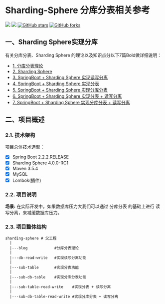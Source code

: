 # Sharding-Sphere 分库分表相关参考
[![](https://img.shields.io/badge/Author-Killah-orange.svg)](https://github.com/killahs)
[![](https://img.shields.io/badge/version-1.0.0-brightgreen.svg)](https://github.com/killahs/killah-plus-full/tree/main/wechat-pay)
[![GitHub stars](https://img.shields.io/github/stars/Killahs/killah-plus-full.svg?style=social&label=Stars)](https://github.com/killahs/killah-plus-full)
[![GitHub forks](https://img.shields.io/github/forks/Killahs/killah-plus-full.svg?style=social&label=Fork)](https://github.com/killahs/killah-plus-full)

## 一、Sharding Sphere实现分库
有关分库分表、Sharding Sphere 的理论以及知识点分以下7篇Bold做详细说明：
- [1. 分库分表理论](https://github.com/killahs/killah-plus-full/blob/main/sharding-sphere/blog/README-01.md)
- [2. Sharding Sphere](https://github.com/killahs/killah-plus-full/blob/main/sharding-sphere/blog/README-02.md)
- [3. SpringBoot + Sharding Sphere 实现读写分离](https://github.com/killahs/killah-plus-full/blob/main/sharding-sphere/blog/README-03.md)
- [4. SpringBoot + Sharding Sphere 实现分表](https://github.com/killahs/killah-plus-full/blob/main/sharding-sphere/blog/README-04.md)
- [5. SpringBoot + Sharding Sphere 实现分库分表](https://github.com/killahs/killah-plus-full/blob/main/sharding-sphere/blog/README-05.md)
- [6. SpringBoot + Sharding Sphere 实现分表 + 读写分离](https://github.com/killahs/killah-plus-full/blob/main/sharding-sphere/blog/README-06.md)
- [7. SpringBoot + Sharding Sphere 实现分库分表 + 读写分离](https://github.com/killahs/killah-plus-full/blob/main/sharding-sphere/blog/README-07.md)

## 二、项目概述
### 2.1. 技术架构
项目总体技术选型：
- [x] Spring Boot 2.2.2.RELEASE
- [x] Sharding Sphere 4.0.0-RC1
- [x] Maven 3.5.4
- [x] MySQL
- [x] Lombok(插件)

### 2.2. 项目说明

**场景:** 在实际开发中，如果数据库压力大我们可以通过 分库分表 的基础上进行 读写分离，来减缓数据库压力。

### 2.3. 项目整体结构
```
sharding-sphere # 父工程
  | 
  |---blog            #分库分表理论
  | 
  |---db-read-write   #实现读写分离功能
  | 
  |---sub-table       #实现分表功能
  | 
  |---sub-db-table    #实现分库分表功能                         
  | 
  |---sub-table-read-write    #实现分表 + 读写分离                                        
  | 
  |---sub-db-table-read-write #实现分库分表 + 读写分离 
  
```